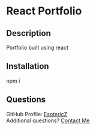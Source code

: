 # React Portfolio

## Description 
Portfolio built using react

## Installation
npm i
      
## Questions
GitHub Profile: [EsotericZ](https://www.github.com/EsotericZ)  
Additional questions? [Contact Me](mailto:cjsand03@gmail.com)